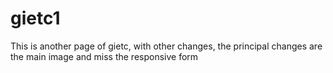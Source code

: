# gietc1
This is another page of gietc, with other changes, the principal changes are the main image and miss the responsive form 

